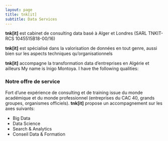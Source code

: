 ```yaml
---
layout: page
title: tnk[it]
subtitle: Data Services
---
```

**tnk[it]** est cabinet de consulting data basé à Alger et Londres (SARL TNKIT- RCS 1045515B18-00/16)


**tnk[it]** est spécialisé dans la valorisation de données en tout genre, aussi bien sur les aspects techniques qu’organisationnels

**tnk[it]** accompagne la transformation data d’entreprises en Algérie et ailleurs
My name is Inigo Montoya. I have the following qualities:

### Notre offre de service

Fort d’une expérience de consulting et de training issue du monde académique et du monde professionnel (entreprises du CAC 40, grands groupes, organismes officiels). **tnk[it]** propose un accompagnement sur les axes suivants:


- Big Data
- Data Science
- Search & Analytics
- Conseil Data & Formation


